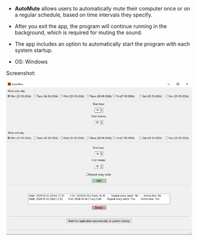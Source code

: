 - **AutoMute** allows users to automatically mute their computer once or on a regular schedule, based on time intervals they specify.

- After you exit the app, the program will continue running in the background, which is required for muting the sound.

- The app includes an option to automatically start the program with each system startup.

- OS: Windows

Screenshot: 

![app screenshot](automute.png)
